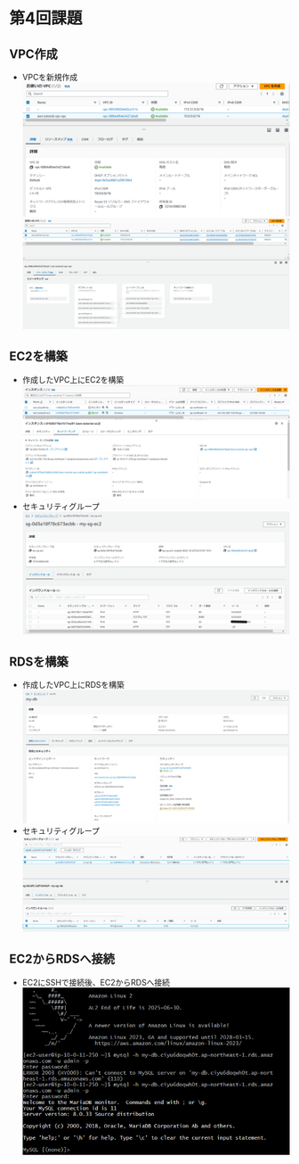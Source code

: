 # 第4回課題
## VPC作成
* VPCを新規作成
![vpc_detail](/images/lecture04/vpc_detail.png)
![vpc_map](/images/lecture04/vpc_map.png)

## EC2を構築
* 作成したVPC上にEC2を構築
![ec2-networking](/images/lecture04/ec2-networking.png)
* セキュリティグループ
![sg-ec2](/images/lecture04/sg-ec2.png)

## RDSを構築
* 作成したVPC上にRDSを構築
![rds-detailSetting](/images/lecture04/rds-detailSetting.png)
* セキュリティグループ
![sg-rds](/images/lecture04/sg-rds.png)

## EC2からRDSへ接続
* EC2にSSHで接続後、EC2からRDSへ接続
![ec2-rds](/images/lecture04/ec2-rds.png)





